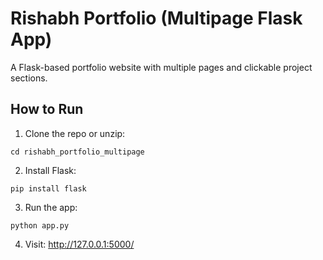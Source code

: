# Rishabh Portfolio (Multipage Flask App)

A Flask-based portfolio website with multiple pages and clickable project sections.

## How to Run

1. Clone the repo or unzip:
```
cd rishabh_portfolio_multipage
```

2. Install Flask:
```
pip install flask
```

3. Run the app:
```
python app.py
```

4. Visit: http://127.0.0.1:5000/
